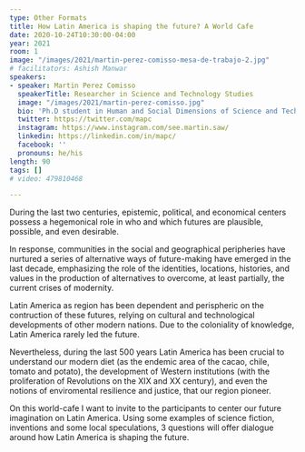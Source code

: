 ```yaml
---
type: Other Formats
title: How Latin America is shaping the future? A World Cafe
date: 2020-10-24T10:30:00-04:00
year: 2021
room: 1
image: "/images/2021/martin-perez-comisso-mesa-de-trabajo-2.jpg"
# facilitators: Ashish Manwar
speakers:
- speaker: Martin Perez Comisso
  speakerTitle: Researcher in Science and Technology Studies
  image: "/images/2021/martin-perez-comisso.jpg"
  bio: 'Ph.D student in Human and Social Dimensions of Science and Technology'
  twitter: https://twitter.com/mapc
  instagram: https://www.instagram.com/see.martin.saw/
  linkedin: https://linkedin.com/in/mapc/
  facebook: ''
  pronouns: he/his
length: 90
tags: []
# video: 479810468

---
```

During the last two centuries, epistemic, political, and economical centers possess a hegemonical role in who and which futures are plausible, possible, and even desirable. 

In response, communities in the social and geographical peripheries have nurtured a series of alternative ways of future-making have emerged in the last decade, emphasizing the role of the identities, locations, histories, and values in the production of alternatives to overcome, at least partially, the current crises of modernity.

Latin America as region has been dependent and perispheric on the contruction of these futures, relying on cultural and technological developments of other modern nations. Due to the coloniality of knowledge, Latin America rarely led the future. 

Nevertheless, during the last 500 years Latin America has been crucial to understand our modern diet (as the endemic area of the cacao, chile, tomato and potato), the development of Western institutions (with the proliferation of Revolutions on the XIX and XX century), and even the notions of enviromental resilience and justice, that our region pioneer.

On this world-cafe I want to invite to the participants to center our future imagination on Latin America. Using some examples of science fiction, inventions and some local speculations, 3 questions will offer dialogue around how Latin America is shaping the future.